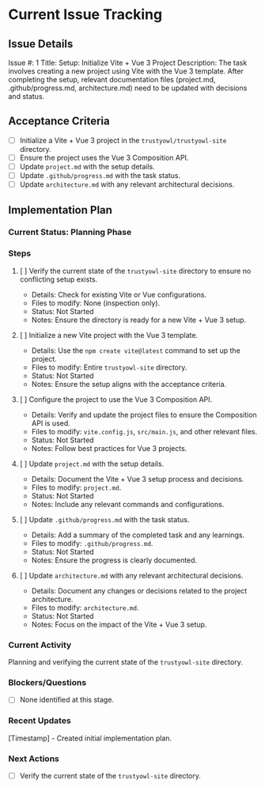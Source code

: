 # Current Issue Tracking

## Issue Details
Issue #: 1
Title: Setup: Initialize Vite + Vue 3 Project
Description:
The task involves creating a new project using Vite with the Vue 3 template. After completing the setup, relevant documentation files (project.md, .github/progress.md, architecture.md) need to be updated with decisions and status.

## Acceptance Criteria
- [ ] Initialize a Vite + Vue 3 project in the `trustyowl/trustyowl-site` directory.
- [ ] Ensure the project uses the Vue 3 Composition API.
- [ ] Update `project.md` with the setup details.
- [ ] Update `.github/progress.md` with the task status.
- [ ] Update `architecture.md` with any relevant architectural decisions.

## Implementation Plan
### Current Status: Planning Phase

### Steps
1. [ ] Verify the current state of the `trustyowl-site` directory to ensure no conflicting setup exists.
    - Details: Check for existing Vite or Vue configurations.
    - Files to modify: None (inspection only).
    - Status: Not Started
    - Notes: Ensure the directory is ready for a new Vite + Vue 3 setup.

2. [ ] Initialize a new Vite project with the Vue 3 template.
    - Details: Use the `npm create vite@latest` command to set up the project.
    - Files to modify: Entire `trustyowl-site` directory.
    - Status: Not Started
    - Notes: Ensure the setup aligns with the acceptance criteria.

3. [ ] Configure the project to use the Vue 3 Composition API.
    - Details: Verify and update the project files to ensure the Composition API is used.
    - Files to modify: `vite.config.js`, `src/main.js`, and other relevant files.
    - Status: Not Started
    - Notes: Follow best practices for Vue 3 projects.

4. [ ] Update `project.md` with the setup details.
    - Details: Document the Vite + Vue 3 setup process and decisions.
    - Files to modify: `project.md`.
    - Status: Not Started
    - Notes: Include any relevant commands and configurations.

5. [ ] Update `.github/progress.md` with the task status.
    - Details: Add a summary of the completed task and any learnings.
    - Files to modify: `.github/progress.md`.
    - Status: Not Started
    - Notes: Ensure the progress is clearly documented.

6. [ ] Update `architecture.md` with any relevant architectural decisions.
    - Details: Document any changes or decisions related to the project architecture.
    - Files to modify: `architecture.md`.
    - Status: Not Started
    - Notes: Focus on the impact of the Vite + Vue 3 setup.

### Current Activity
Planning and verifying the current state of the `trustyowl-site` directory.

### Blockers/Questions
- [ ] None identified at this stage.

### Recent Updates
[Timestamp] - Created initial implementation plan.

### Next Actions
- [ ] Verify the current state of the `trustyowl-site` directory.